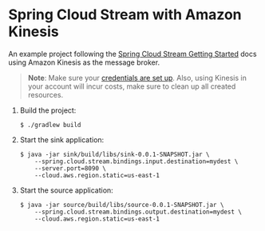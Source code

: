 Spring Cloud Stream with Amazon Kinesis
===
An example project following the [Spring Cloud Stream Getting Started](http://docs.spring.io/spring-cloud-stream/docs/Brooklyn.RELEASE/reference/html/_getting_started.html)
docs using Amazon Kinesis as the message broker.

> **Note**: Make sure your [credentials are set up](http://docs.aws.amazon.com/cli/latest/userguide/cli-config-files.html).
> Also, using Kinesis in your account will incur costs, make sure to clean up all created resources.

1. Build the project:

    ```shell
    $ ./gradlew build
    ```
2. Start the sink application:

    ```shell
    $ java -jar sink/build/libs/sink-0.0.1-SNAPSHOT.jar \ 
        --spring.cloud.stream.bindings.input.destination=mydest \
        --server.port=8090 \
        --cloud.aws.region.static=us-east-1
    ```
3. Start the source application: 

    ```shell
    $ java -jar source/build/libs/source-0.0.1-SNAPSHOT.jar \
        --spring.cloud.stream.bindings.output.destination=mydest \
        --cloud.aws.region.static=us-east-1
    ```
